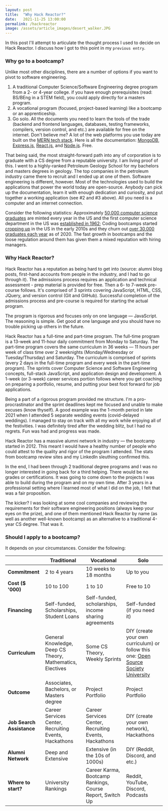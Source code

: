 ```yaml
---
layout: post
title:  "Why Hack Reactor?"
date:   2021-11-25 13:00:00
permalink: /hackreactor
image: /assets/article_images/desert_walker.JPG
---
```

In this post I'll attempt to articulate the thought process I used to decide on Hack Reactor. I discuss how I got to this point in my `previous entry`.

### Why go to a bootcamp?

Unlike most other disciplines, there are a number of options if you want to pivot to software engineering.

1. A traditional Computer Science/Software Engineering degree program from a 2- or 4-year college. if you have enough prerequisites (read: BS/BEng in a STEM field), you could apply directly for a masters program.
2. A vocational program (focused, project-based learning) like a bootcamp or an apprenticeship.
3. Go solo. All the documents you need to learn the tools of the trade (backend and frontend languages, databases, testing frameworks, compilers, version control, and etc.) are available for free on the internet. Don't believe me? A lot of the web platforms you use today are built on the [MERN tech stack](https://www.educative.io/edpresso/what-is-mern-stack). Here is all the documentation: [MongoDB](https://docs.mongodb.com/), [Express.js](https://expressjs.com/), [React.js](https://reactjs.org/docs/getting-started.html), and [Node.js](https://nodejs.org/en/docs/). Free.

That being said, the most straight-forward path into any of corporation is to graduate with a CS degree from a reputable university. I am living proof of this. I went to a highly-ranked Petroleum Geology School for my bachelors and masters degrees in geology. The top companies in the petroleum industry came there to recruit and I ended up at one of them. Software engineering is  different, however. Most of the technologies used to build the applications that power the world today are open-source. Anybody can pick up the documentation, learn it with enough dedication and curiosity, and put together a working application (see #2 and #3 above). All you need is a computer and an internet connection.

Consider the following statistics: Approximately [50,000 computer science graduates](https://datausa.io/profile/cip/computer-science-110701) are minted every year in the US and the first computer science department in the US was [established in 1962](https://www.cs.purdue.edu/about/conte.html); Coding bootcamps started [cropping up](https://news.ycombinator.com/item?id=3377476) in the US in the early 2010s and they churn out [over 30,000 graduates each year](https://careerkarma.com/blog/bootcamp-market-report-2020/) as of 2020. The fast growth in bootcamps and the loose regulation around them has given them a mixed reputation with hiring managers.

### Why Hack Reactor?

Hack Reactor has a reputation as being hard to get into (source: alumni blog posts, first-hand accounts from people in the industry, and I had to go through it). The admissions process requires an application and technical assessment - prep material is provided for free. Then a 6- to 7-week pre-course follows. It's comprised of 3 sprints covering JavaScript, HTML, CSS, JQuery, and version control (Git and GitHub). Successful completion of the admissions process and pre-course is required for starting the actual program.

The program is rigorous and focuses only on one language — JavaScript. The reasoning is simple. Get good at one language and you should have no trouble picking up others in the future.

Hack Reactor has a full-time and part-time program. The full-time program is a 13-week and 11-hour daily commitment from Monday to Saturday. The part-time program covers the same curriculum in 36 weeks — 11 hours per week of class time over 2 weeknights (Monday/Wednesday or Tuesday/Thursday) and Saturday. The curriculum is comprised of sprints (every 2 days in the full-time program and every week in the part-time program). The sprints cover Computer Science and Software Engineering concepts, full-stack JavaScript, and application design and development. A 1-week (or 3-week) career services portion follows where you get coaching on preparing a portfolio, resume, and putting your best foot forward for job applications.

Being a part of a rigorous program provided me structure. I'm a pro-procrastinator and the sprint deadlines kept me focused and unable to make excuses (know thyself). A good example was the 1-month period in late 2021 when I attended 5 separate wedding events (covid-delayed weddings). I managed to stay on track with all my work while enjoying all of the festivities. I was definitely tired after the wedding blitz, but I had no regrets. Fun was had and progress was made.

Hack Reactor has a massive alumni network in industry — the bootcamp started in 2012. This meant I would have a healthy number of people who could attest to the quality and rigor of the program I attended. The stats from bootcamp review sites and my LinkedIn sleuthing confirmed this.

In the end, I had been through 2 traditional degree programs and I was no longer interested in going back for a third helping. There would be no grades or certifications. It was going to come down to the projects I was able to build during the program and on my own time. After 3 years in a professional setting where I learned most of what I did on the job, I felt that was a fair proposition.

The kicker? I was looking at some cool companies and reviewing the requirements for their software engineering positions (always keep your eyes on the prize), and one of them mentioned Hack Reactor by name (as well as another well-known bootcamp) as an alternative to a traditional 4-year CS degree. That was it.

### Should I apply to a bootcamp?

It depends on your circumstances. Consider the following:

|  | Traditional | Vocational | Solo |
| --- | --- | --- | --- |
| **Commitment** | 2 to 4 years | 10 weeks to 18 months | Up to you |
| **Cost ($ '000)** | 10 to 100 | 1 to 10 | Free to 10 |
| **Financing** | Self-funded, Scholarships, Student Loans | Self-funded, scholarships, income sharing agreements | Self-funded (if you need it) |
| **Curriculum** | General Knowledge, Deep CS Theory, Mathematics, Electives | Some CS Theory, Weekly Sprints | DIY (create your own curriculum) or follow this one: [Open Source Society University](https://github.com/ossu/computer-science) |
| **Outcome** | Associates, Bachelors, or Masters degree | Project Portfolio | Project Portfolio |
| **Job Search Assistance** | Career Services Center, Recruiting Events, Hackathons | Career Services Center, Recruiting Events, Hackathons | DIY (create your own network), Hackathons |
| **Alumni Network** | Deep and Extensive  | Extensive (in the 10s of 1000s) | DIY (Reddit, Discord, and etc.) |
| **Where to start?** | University Rankings | Career Karma, Bootcamp Rankings, Course Report, Switch Up | Reddit, YouTube, Discord, Podcasts |
